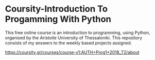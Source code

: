# Coursity-Introduction To Progamming With Python

This free online course is an introduction to programming, using Python, organised by the Aristotle University of Thessaloniki. This repository consists of my answers to the weekly based projects assigned.

https://coursity.gr/courses/course-v1:AUTH+Prog1+2018_T2/about
